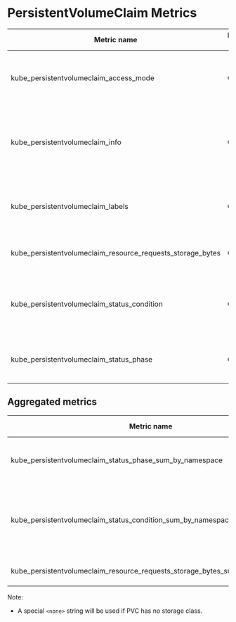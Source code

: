 # PersistentVolumeClaim Metrics

| Metric name| Metric type | Labels/tags | Status |
| ---------- | ----------- | ----------- | ----------- |
| kube_persistentvolumeclaim_access_mode | Gauge | `access_mode`=&lt;persistentvolumeclaim-access-mode&gt; <br>`namespace`=&lt;persistentvolumeclaim-namespace&gt; <br> `persistentvolumeclaim`=&lt;persistentvolumeclaim-name&gt; | STABLE |
| kube_persistentvolumeclaim_info | Gauge | `namespace`=&lt;persistentvolumeclaim-namespace&gt; <br> `persistentvolumeclaim`=&lt;persistentvolumeclaim-name&gt; <br> `storageclass`=&lt;persistentvolumeclaim-storageclassname&gt;<br>`volumename`=&lt;volumename&gt; | STABLE |
| kube_persistentvolumeclaim_labels | Gauge | `persistentvolumeclaim`=&lt;persistentvolumeclaim-name&gt; <br> `namespace`=&lt;persistentvolumeclaim-namespace&gt; <br> `label_PERSISTENTVOLUMECLAIM_LABEL`=&lt;PERSISTENTVOLUMECLAIM_LABEL&gt;  | STABLE |
| kube_persistentvolumeclaim_resource_requests_storage_bytes | Gauge | `namespace`=&lt;persistentvolumeclaim-namespace&gt; <br> `persistentvolumeclaim`=&lt;persistentvolumeclaim-name&gt; | STABLE |
| kube_persistentvolumeclaim_status_condition | Gauge | `namespace` =&lt;persistentvolumeclaim-namespace&gt; <br> `persistentvolumeclaim`=&lt;persistentvolumeclaim-name&gt; <br> `type`=&lt;persistentvolumeclaim-condition-type&gt; <br> `status`=&lt;true\|false\|unknown&gt;  | EXPERIMENTAL |
| kube_persistentvolumeclaim_status_phase | Gauge | `namespace`=&lt;persistentvolumeclaim-namespace&gt; <br> `persistentvolumeclaim`=&lt;persistentvolumeclaim-name&gt; <br> `phase`=&lt;Pending\|Bound\|Lost&gt; | STABLE |

## Aggregated metrics

| Metric name| Metric type | Labels/tags | Status |
| ---------- | ----------- | ----------- | ----------- |
| kube_persistentvolumeclaim_status_phase_sum_by_namespace | Gauge | `namespace`=&lt;persistentvolumeclaim-namespace&gt; <br> `phase`=&lt;Pending\|Bound\|Lost&gt; | STABLE |
| kube_persistentvolumeclaim_status_condition_sum_by_namespace | Gauge | `namespace` =&lt;persistentvolumeclaim-namespace&gt; <br> `type`=&lt;persistentvolumeclaim-condition-type&gt; <br> `status`=&lt;true\|false\|unknown&gt;  | EXPERIMENTAL |
| kube_persistentvolumeclaim_resource_requests_storage_bytes_sum_by_namespace | Gauge | `namespace`=&lt;persistentvolumeclaim-namespace&gt; | STABLE |

Note:

- A special `<none>` string will be used if PVC has no storage class.
